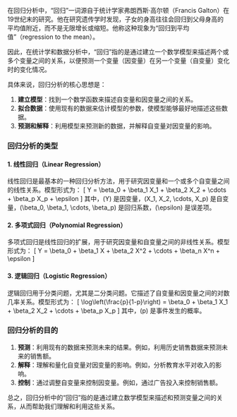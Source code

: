 在回归分析中，“回归”一词源自于统计学家弗朗西斯·高尔顿（Francis Galton）在19世纪末的研究。他在研究遗传学时发现，子女的身高往往会回归到父母身高的平均值附近，而不是无限增长或缩短。他称这种现象为“回归到平均值”（regression to the mean）。

因此，在统计学和数据分析中，“回归”指的是通过建立一个数学模型来描述两个或多个变量之间的关系，以便预测一个变量（因变量）在另一个变量（自变量）变化时的变化情况。

具体来说，回归分析的核心思想是：

1. **建立模型**：找到一个数学函数来描述自变量和因变量之间的关系。
2. **拟合数据**：使用现有的数据来估计模型的参数，使模型能够最好地描述这些数据。
3. **预测和解释**：利用模型来预测新的数据，并解释自变量对因变量的影响。

### 回归分析的类型

#### 1. 线性回归（Linear Regression）
线性回归是最基本的一种回归分析方法，用于研究因变量和一个或多个自变量之间的线性关系。模型形式为：
\[ Y = \beta_0 + \beta_1 X_1 + \beta_2 X_2 + \cdots + \beta_p X_p + \epsilon \]
其中，\(Y\) 是因变量，\(X_1, X_2, \cdots, X_p\) 是自变量，\(\beta_0, \beta_1, \cdots, \beta_p\) 是回归系数，\(\epsilon\) 是误差项。

#### 2. 多项式回归（Polynomial Regression）
多项式回归是线性回归的扩展，用于研究因变量和自变量之间的非线性关系。模型形式为：
\[ Y = \beta_0 + \beta_1 X + \beta_2 X^2 + \cdots + \beta_n X^n + \epsilon \]

#### 3. 逻辑回归（Logistic Regression）
逻辑回归用于分类问题，尤其是二分类问题。它描述了自变量和因变量之间的对数几率关系。模型形式为：
\[ \log\left(\frac{p}{1-p}\right) = \beta_0 + \beta_1 X_1 + \beta_2 X_2 + \cdots + \beta_p X_p \]
其中，\(p\) 是事件发生的概率。

### 回归分析的目的

1. **预测**：利用现有的数据来预测未来的结果。例如，利用历史销售数据来预测未来的销售额。
2. **解释**：理解和量化自变量对因变量的影响。例如，分析教育水平对收入的影响。
3. **控制**：通过调整自变量来控制因变量。例如，通过广告投入来控制销售额。

总之，回归分析中的“回归”指的是通过建立数学模型来描述和预测变量之间的关系，从而帮助我们理解和利用这些关系。